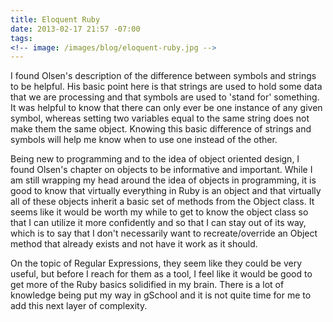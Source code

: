```yaml
---
title: Eloquent Ruby
date: 2013-02-17 21:57 -07:00
tags:
<!-- image: /images/blog/eloquent-ruby.jpg -->
---
```


I found Olsen's description of the difference between symbols and strings to be helpful.  His basic point here is that strings are used to hold some data that we are processing and that symbols are used to 'stand for' something.  It was helpful to know that there can only ever be one instance of any given symbol, whereas setting two variables equal to the same string does not make them the same object.  Knowing this basic difference of strings and symbols will help me know when to use one instead of the other.

Being new to programming and to the idea of object oriented design, I found Olsen's chapter on objects to be informative and important.  While I am still wrapping my head around the idea of objects in programming, it is good to know that virtually everything in Ruby is an object and that virtually all of these objects inherit a basic set of methods from the Object class.  It seems like it would be worth my while to get to know the object class so that I can utilize it more confidently and so that I can stay out of its way, which is to say that I don't necessarily want to recreate/override an Object method that already exists and not have it work as it should.

On the topic of Regular Expressions, they seem like they could be very useful, but before I reach for them as a tool, I feel like it would be good to get more of the Ruby basics solidified in my brain.  There is a lot of knowledge being put my way in gSchool and it is not quite time for me to add this next layer of complexity.
